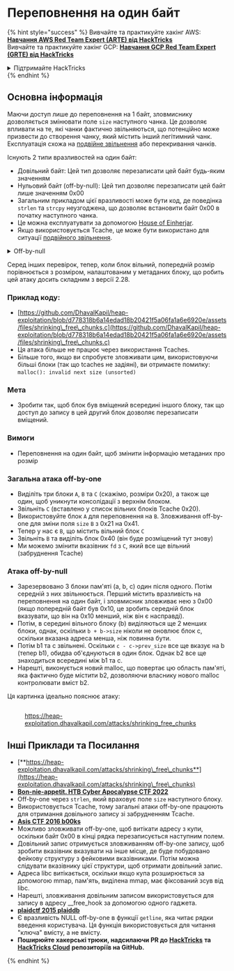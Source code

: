 # Переповнення на один байт

{% hint style="success" %}
Вивчайте та практикуйте хакінг AWS: <img src="/.gitbook/assets/arte.png" alt="" data-size="line">[**Навчання AWS Red Team Expert (ARTE) від HackTricks**](https://training.hacktricks.xyz/courses/arte)<img src="/.gitbook/assets/arte.png" alt="" data-size="line">\
Вивчайте та практикуйте хакінг GCP: <img src="/.gitbook/assets/grte.png" alt="" data-size="line">[**Навчання GCP Red Team Expert (GRTE) від HackTricks**<img src="/.gitbook/assets/grte.png" alt="" data-size="line">](https://training.hacktricks.xyz/courses/grte)

<details>

<summary>Підтримайте HackTricks</summary>

* Перевірте [**плани підписки**](https://github.com/sponsors/carlospolop)!
* **Приєднуйтесь до** 💬 [**групи Discord**](https://discord.gg/hRep4RUj7f) або [**групи Telegram**](https://t.me/peass) або **слідкуйте** за нами на **Twitter** 🐦 [**@hacktricks\_live**](https://twitter.com/hacktricks\_live)**.**
* **Поширюйте хакерські трюки, надсилаючи PR до** [**HackTricks**](https://github.com/carlospolop/hacktricks) та [**HackTricks Cloud**](https://github.com/carlospolop/hacktricks-cloud) репозиторіїв на GitHub.

</details>
{% endhint %}

## Основна інформація

Маючи доступ лише до переповнення на 1 байт, зловмиснику дозволяється змінювати поле `size` наступного чанка. Це дозволяє впливати на те, які чанки фактично звільняються, що потенційно може призвести до створення чанку, який містить інший легітимний чанк. Експлуатація схожа на [подвійне звільнення](double-free.md) або перекривання чанків.

Існують 2 типи вразливостей на один байт:

* Довільний байт: Цей тип дозволяє перезаписати цей байт будь-яким значенням
* Нульовий байт (off-by-null): Цей тип дозволяє перезаписати цей байт лише значенням 0x00
* Загальним прикладом цієї вразливості може бути код, де поведінка `strlen` та `strcpy` неузгоджена, що дозволяє встановити байт 0x00 в початку наступного чанка.
* Це можна експлуатувати за допомогою [House of Einherjar](house-of-einherjar.md).
* Якщо використовується Tcache, це може бути використано для ситуації [подвійного звільнення](double-free.md).

<details>

<summary>Off-by-null</summary>
```c
// From https://ctf-wiki.mahaloz.re/pwn/linux/glibc-heap/off_by_one/
int main(void)
{
char buffer[40]="";
void *chunk1;
chunk1 = malloc(24);
puts("Get Input");
gets(buffer);
if(strlen(buffer)==24)
{
strcpy(chunk1,buffer);
}
return 0;
}
```
</details>

Серед інших перевірок, тепер, коли блок вільний, попередній розмір порівнюється з розміром, налаштованим у метаданих блоку, що робить цей атаку досить складним з версії 2.28.

### Приклад коду:

* [https://github.com/DhavalKapil/heap-exploitation/blob/d778318b6a14edad18b20421f5a06fa1a6e6920e/assets/files/shrinking\_free\_chunks.c](https://github.com/DhavalKapil/heap-exploitation/blob/d778318b6a14edad18b20421f5a06fa1a6e6920e/assets/files/shrinking\_free\_chunks.c)
* Ця атака більше не працює через використання Tcaches.
* Більше того, якщо ви спробуєте зловживати цим, використовуючи більші блоки (так що tcaches не задіяні), ви отримаєте помилку: `malloc(): invalid next size (unsorted)`

### Мета

* Зробити так, щоб блок був вміщений всередині іншого блоку, так що доступ до запису в цей другий блок дозволяє перезаписати вміщений.

### Вимоги

* Переповнення на один байт, щоб змінити інформацію метаданих про розмір

### Загальна атака off-by-one

* Виділіть три блоки `A`, `B` та `C` (скажімо, розміри 0x20), а також ще один, щоб уникнути консолідації з верхнім блоком.
* Звільніть `C` (вставлено у список вільних блоків Tcache 0x20).
* Використовуйте блок `A` для переповнення на `B`. Зловживання off-by-one для зміни поля `size` `B` з 0x21 на 0x41.
* Тепер у нас є `B`, що містить вільний блок `C`
* Звільніть `B` та виділіть блок 0x40 (він буде розміщений тут знову)
* Ми можемо змінити вказівник `fd` з `C`, який все ще вільний (забруднення Tcache)

### Атака off-by-null

* Зарезервовано 3 блоки пам'яті (a, b, c) один після одного. Потім середній з них звільнюється. Перший містить вразливість на переповнення на один байт, і зловмисник зловживає нею з 0x00 (якщо попередній байт був 0x10, це зробить середній блок вказувати, що він на 0x10 менший, ніж він є насправді).
* Потім, в середині вільного блоку (b) виділяються ще 2 менших блоки, однак, оскільки `b + b->size` ніколи не оновлює блок c, оскільки вказана адреса менша, ніж повинна бути.
* Потім b1 та c звільнені. Оскільки `c - c->prev_size` все ще вказує на b (тепер b1), обидва об'єднуються в один блок. Однак b2 все ще знаходиться всередині між b1 та c.
* Нарешті, виконується новий malloc, що повертає цю область пам'яті, яка фактично буде містити b2, дозволяючи власнику нового malloc контролювати вміст b2.

Ця картинка ідеально пояснює атаку:

<figure><img src="../../.gitbook/assets/image (1247).png" alt=""><figcaption><p><a href="https://heap-exploitation.dhavalkapil.com/attacks/shrinking_free_chunks">https://heap-exploitation.dhavalkapil.com/attacks/shrinking_free_chunks</a></p></figcaption></figure>

## Інші Приклади та Посилання

* [**https://heap-exploitation.dhavalkapil.com/attacks/shrinking\_free\_chunks**](https://heap-exploitation.dhavalkapil.com/attacks/shrinking\_free\_chunks)
* [**Bon-nie-appetit. HTB Cyber Apocalypse CTF 2022**](https://7rocky.github.io/en/ctf/htb-challenges/pwn/bon-nie-appetit/)
* Off-by-one через `strlen`, який враховує поле `size` наступного блоку.
* Використовується Tcache, тому загальні атаки off-by-one працюють для отримання довільного запису зі забрудненням Tcache.
* [**Asis CTF 2016 b00ks**](https://ctf-wiki.mahaloz.re/pwn/linux/glibc-heap/off\_by\_one/#1-asis-ctf-2016-b00ks)
* Можливо зловживати off-by-one, щоб витікати адресу з купи, оскільки байт 0x00 в кінці рядка перезаписується наступним полем.
* Довільний запис отримується зловживанням off-by-one запису, щоб зробити вказівник вказувати на інше місце, де буде побудовано фейкову структуру з фейковими вказівниками. Потім можна слідувати вказівнику цієї структури, щоб отримати довільний запис.
* Адреса libc витікається, оскільки якщо купа розширюється за допомогою mmap, пам'ять, виділена mmap, має фіксований зсув від libc.
* Нарешті, зловживання довільним записом використовується для запису в адресу \_\_free\_hook за допомогою одного гаджета.
* [**plaidctf 2015 plaiddb**](https://ctf-wiki.mahaloz.re/pwn/linux/glibc-heap/off\_by\_one/#instance-2-plaidctf-2015-plaiddb)
* Є вразливість NULL off-by-one в функції `getline`, яка читає рядки введення користувача. Ця функція використовується для читання "ключа" вмісту, а не вмісту.
* **Поширюйте хакерські трюки, надсилаючи PR до** [**HackTricks**](https://github.com/carlospolop/hacktricks) **та** [**HackTricks Cloud**](https://github.com/carlospolop/hacktricks-cloud) **репозиторіїв на GitHub.**

</details>
{% endhint %}

